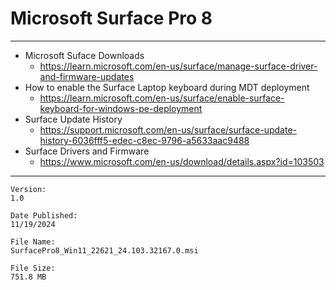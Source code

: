 # Microsoft Surface Pro 8

---

* Microsoft Suface Downloads
  * https://learn.microsoft.com/en-us/surface/manage-surface-driver-and-firmware-updates
* How to enable the Surface Laptop keyboard during MDT deployment
  * https://learn.microsoft.com/en-us/surface/enable-surface-keyboard-for-windows-pe-deployment
* Surface Update History
  * https://support.microsoft.com/en-us/surface/surface-update-history-6036fff5-edec-c8ec-9796-a5633aac9488
* Surface Drivers and Firmware
  * https://www.microsoft.com/en-us/download/details.aspx?id=103503

---

```text
Version:
1.0

Date Published:
11/19/2024

File Name:
SurfacePro8_Win11_22621_24.103.32167.0.msi

File Size:
751.8 MB
```